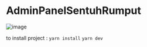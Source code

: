 # AdminPanelSentuhRumput
![image](https://user-images.githubusercontent.com/69108782/222669643-e9efffd7-3685-45b4-9b7b-6cb143d9b718.png)

to install project :
`yarn install` 
`yarn dev`
